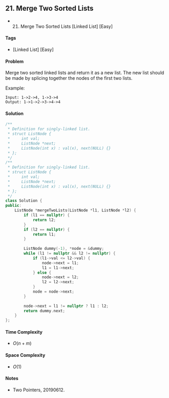 ## 21. Merge Two Sorted Lists
- 21. Merge Two Sorted Lists [Linked List] [Easy]

#### Tags
- [Linked List] [Easy]

#### Problem
Merge two sorted linked lists and return it as a new list. The new list should be made by splicing together the nodes of the first two lists.

Example:

    Input: 1->2->4, 1->3->4
    Output: 1->1->2->3->4->4

#### Solution
``` C++
/**
 * Definition for singly-linked list.
 * struct ListNode {
 *     int val;
 *     ListNode *next;
 *     ListNode(int x) : val(x), next(NULL) {}
 * };
 */
/**
 * Definition for singly-linked list.
 * struct ListNode {
 *     int val;
 *     ListNode *next;
 *     ListNode(int x) : val(x), next(NULL) {}
 * };
 */
class Solution {
public:
    ListNode *mergeTwoLists(ListNode *l1, ListNode *l2) {
        if (l1 == nullptr) {
            return l2;
        }
        if (l2 == nullptr) {
            return l1;
        }
        
        ListNode dummy(-1), *node = &dummy;
        while (l1 != nullptr && l2 != nullptr) {
            if (l1->val <= l2->val) {
                node->next = l1;
                l1 = l1->next;
            } else {
                node->next = l2;
                l2 = l2->next;
            }
            node = node->next;
        }
        
        node->next = l1 != nullptr ? l1 : l2;
        return dummy.next;
    }
};
```

#### Time Complexity
- $O(n + m)$

#### Space Complexity
- $O(1)$

#### Notes
- Two Pointers, 20190612.

